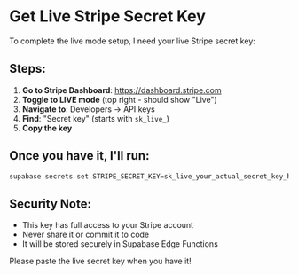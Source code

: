 # Get Live Stripe Secret Key

To complete the live mode setup, I need your live Stripe secret key:

## Steps:
1. **Go to Stripe Dashboard**: https://dashboard.stripe.com
2. **Toggle to LIVE mode** (top right - should show "Live")
3. **Navigate to**: Developers → API keys
4. **Find**: "Secret key" (starts with `sk_live_`)
5. **Copy the key**

## Once you have it, I'll run:
```bash
supabase secrets set STRIPE_SECRET_KEY=sk_live_your_actual_secret_key_here
```

## Security Note:
- This key has full access to your Stripe account
- Never share it or commit it to code
- It will be stored securely in Supabase Edge Functions

Please paste the live secret key when you have it!